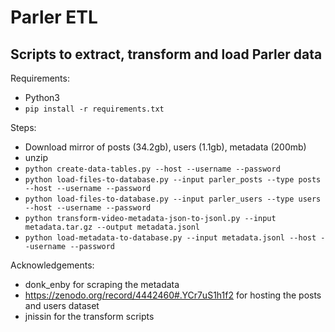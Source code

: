 # Parler ETL
## Scripts to extract, transform and load Parler data

Requirements:
- Python3
- `pip install -r requirements.txt`

Steps:
- Download mirror of posts (34.2gb), users (1.1gb), metadata (200mb)
- unzip
- `python create-data-tables.py --host --username --password`
- `python load-files-to-database.py --input parler_posts --type posts --host --username --password`
- `python load-files-to-database.py --input parler_users --type users --host --username --password`
- `python transform-video-metadata-json-to-jsonl.py --input metadata.tar.gz --output metadata.jsonl`
- `python load-metadata-to-database.py --input metadata.jsonl --host --username --password`

Acknowledgements:
- donk_enby for scraping the metadata
- https://zenodo.org/record/4442460#.YCr7uS1h1f2 for hosting the posts and users dataset
- jnissin for the transform scripts
